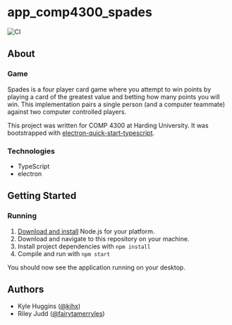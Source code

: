 # app_comp4300_spades
![CI](https://github.com/kjhx/app_comp4300_spades/workflows/CI/badge.svg)

## About
### Game
Spades is a four player card game where you attempt to win points by playing a card of the greatest value and betting how many points you will win. This implementation pairs a single person (and a computer teammate) against two computer controlled players.

This project was written for COMP 4300 at Harding University. It was bootstrapped with [electron-quick-start-typescript][].

### Technologies
* TypeScript
* electron

## Getting Started
### Running
1. [Download and install][nodejs-download] Node.js for your platform.
2. Download and navigate to this repository on your machine.
3. Install project dependencies with `npm install`
4. Compile and run with `npm start`

You should now see the application running on your desktop.

## Authors
* Kyle Huggins ([@kjhx][kyle-github])
* Riley Judd ([@fairytamerryles][riley-github])

[electron-quick-start-typescript]: http://github.com/electron/electron-quick-start-typescript
[nodejs-download]: http://nodejs.org/en/download/
[kyle-github]: http://github.com/kjhx
[riley-github]: http://github.com/fairytamerryles